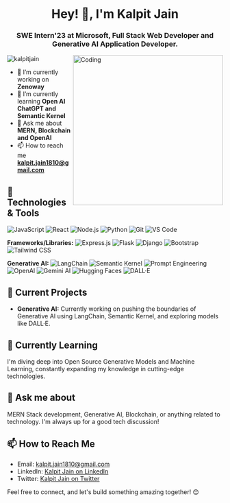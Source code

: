 <h1 align="center">Hey! 👋,  I'm Kalpit Jain</h1>
<h3 align="center">SWE Intern'23 at Microsoft, Full Stack Web Developer and Generative AI Application Developer.</h3>
<img
  align="right"
  alt="Coding"
  width="350"
  src="https://miro.medium.com/v2/resize:fit:1360/format:webp/1*zVnWJtyGOX_kUIDm6ccCfQ.gif"
/>
<p align="left">
  <img
    src="https://komarev.com/ghpvc/?username=kalpitjain&label=Profile%20views&color=0e75b6&style=flat"
    alt="kalpitjain"
  />
</p>


- 🔭 I’m currently working on **Zenoway**
- 🌱 I’m currently
learning **Open AI ChatGPT **and** Semantic Kernel** 
- 💬 Ask me about **MERN, Blockchain and OpenAI** 
- 📫 How to reach me **kalpit.jain1810@gmail.com**

## 🔧 Technologies & Tools

![JavaScript](https://img.shields.io/badge/-JavaScript-F7DF1E?logo=javascript&logoColor=white&style=flat)
![React](https://img.shields.io/badge/-React-61DAFB?logo=react&logoColor=white&style=flat)
![Node.js](https://img.shields.io/badge/-Node.js-339933?logo=node.js&logoColor=white&style=flat)
![Python](https://img.shields.io/badge/-Python-3776AB?logo=python&logoColor=white&style=flat)
![Git](https://img.shields.io/badge/-Git-F05032?logo=git&logoColor=white&style=flat)
![VS Code](https://img.shields.io/badge/-VS%20Code-007ACC?logo=visual-studio-code&logoColor=white&style=flat)

**Frameworks/Libraries:**
![Express.js](https://img.shields.io/badge/-Express.js-000000?logo=express&logoColor=white&style=flat)
![Flask](https://img.shields.io/badge/-Flask-000000?logo=flask&logoColor=white&style=flat)
![Django](https://img.shields.io/badge/-Django-092E20?logo=django&logoColor=white&style=flat)
![Bootstrap](https://img.shields.io/badge/-Bootstrap-7952B3?logo=bootstrap&logoColor=white&style=flat)
![Tailwind CSS](https://img.shields.io/badge/-Tailwind_CSS-38B2AC?logo=tailwind-css&logoColor=white&style=flat)

**Generative AI:**
![LangChain](https://img.shields.io/badge/-LangChain-1E1E1E?logo=data:image/png;base64,iVBORw0KGgoAAAANSUhEUgAAAEAAAABACAYAAACqaXHeAAAQYUlEQ…)
![Semantic Kernel](https://img.shields.io/badge/-Semantic_Kernel-6550E9?logo=data:image/png;base64,iVBORw0KGgoAAAANSUhEUgAAAEAAAABACAYAAACqaXHeAAAQ2klEQ…)
![Prompt Engineering](https://img.shields.io/badge/-Prompt_Engineering-198CE2?logo=data:image/png;base64,iVBORw0KGgoAAAANSUhEUgAAAEAAAABACAYAAACqaXHeAAARyUlEQ…)
![OpenAI](https://img.shields.io/badge/-OpenAI-0082C3?logo=openai&logoColor=white&style=flat)
![Gemini AI](https://img.shields.io/badge/-Gemini_AI-3F49CC?logo=data:image/png;base64,iVBORw0KGgoAAAANSUhEUgAAAEAAAABACAYAAACqaXHeAAARWklEQ…)
![Hugging Faces](https://img.shields.io/badge/-Hugging_Faces-1766B3?logo=hugging-face&logoColor=white&style=flat)
![DALL·E](https://img.shields.io/badge/-DALL·E-000000?logo=data:image/png;base64,iVBORw0KGgoAAAANSUhEUgAAAEAAAABACAYAAACqaXHeAAAQLUlEQ…)


## 🚀 Current Projects

- **Generative AI:** Currently working on pushing the boundaries of Generative AI using LangChain, Semantic Kernel, and exploring models like DALL·E.
  
## 🌱 Currently Learning

I'm diving deep into Open Source Generative Models and Machine Learning, constantly expanding my knowledge in cutting-edge technologies.

## 💬 Ask me about

MERN Stack development, Generative AI, Blockchain, or anything related to technology. I'm always up for a good tech discussion!

## 📫 How to Reach Me

- Email: [kalpit.jain1810@gmail.com](mailto:kalpit.jain1810@gmail.com)
- LinkedIn: [Kalpit Jain on LinkedIn](https://www.linkedin.com/in/kalpitjain1810/)
- Twitter: [Kalpit Jain on Twitter](https://twitter.com/kalpitjain1810)

Feel free to connect, and let's build something amazing together! 😊

